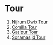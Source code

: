 # Tour

1. [Nijhum Dwip Tour](https://arahmandc.github.io/tour/nijhumdwip)
2. [Comilla Tour](https://arahmandc.github.io/tour/comilla)
3. [Gazipur Tour](https://arahmandc.github.io/tour/gazipur)
4. [Sonamasjid Tour](https://arahmandc.github.io/tour/sonamasjid)
